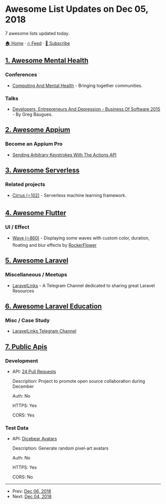 # Awesome List Updates on Dec 05, 2018

7 awesome lists updated today.

[🏠 Home](/README.md) · [🔥 Feed](https://test.trackawesomelist.com/feed.xml) · [📮 Subscribe](https://trackawesomelist.us17.list-manage.com/subscribe?u=d2f0117aa829c83a63ec63c2f&id=36a103854c)



## [1. Awesome Mental Health](/content/dreamingechoes/awesome-mental-health/README.md)

### Conferences

*   [Computing And Mental Health](http://mentalhealth.media.mit.edu/) - Bringing together communities.

### Talks

*   [Developers, Entrepreneurs And Depression - Business Of Software 2015](https://www.youtube.com/watch?v=zUQjZZJjKsY) - By Greg Baugues.

## [2. Awesome Appium](/content/SrinivasanTarget/awesome-appium/README.md)

### Become an Appium Pro

*   [Sending Arbitrary Keystrokes With The Actions API](https://appiumpro.com/editions/46)

## [3. Awesome Serverless](/content/pmuens/awesome-serverless/README.md)

### Related projects

*   [Cirrus (⭐102)](https://github.com/ucbrise/cirrus) - Serverless machine learning framework.

## [4. Awesome Flutter](/content/Solido/awesome-flutter/README.md)

### UI / Effect

*   [Wave (⭐860)](https://github.com/i-protoss/wave) <!--stargazers:i-protoss/wave--> - Displaying some waves with custom color, duration, floating and blur effects by [RockerFlower](https://github.com/RockerFlower)

## [5. Awesome Laravel](/content/chiraggude/awesome-laravel/README.md)

### Miscellaneous / Meetups

*   [LaravelLinks](https://telegram.me/laravellinks) - A Telegram Channel dedicated to sharing great Laravel Resources

## [6. Awesome Laravel Education](/content/fukuball/Awesome-Laravel-Education/README.md)

### Misc / Case Study

*   [LaravelLinks Telegram Channel](https://telegram.me/laravellinks)

## [7. Public Apis](/content/public-apis/public-apis/README.md)

### Development

- API: [24 Pull Requests](https://24pullrequests.com/api)

  Description: Project to promote open source collaboration during December

  Auth: No

  HTTPS: Yes

  CORS: Yes



### Test Data

- API: [Dicebear Avatars](https://avatars.dicebear.com/)

  Description: Generate random pixel-art avatars

  Auth: No

  HTTPS: Yes

  CORS: No



---

- Prev: [Dec 06, 2018](/content/2018/12/06/README.md)
- Next: [Dec 04, 2018](/content/2018/12/04/README.md)